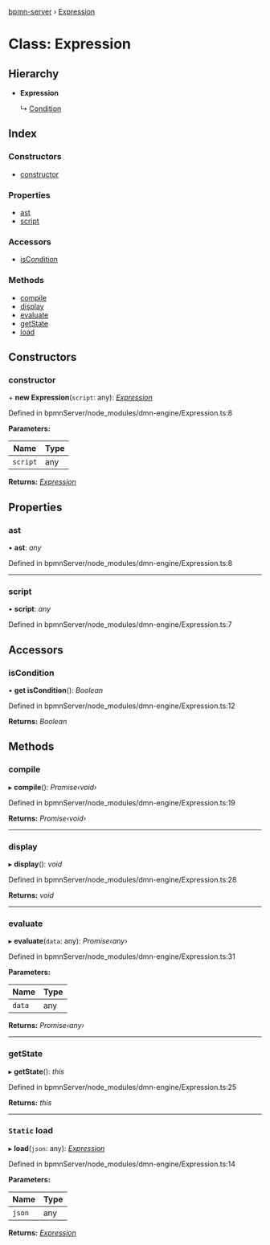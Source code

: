 [bpmn-server](../README.md) › [Expression](expression.md)

# Class: Expression

## Hierarchy

* **Expression**

  ↳ [Condition](condition.md)

## Index

### Constructors

* [constructor](expression.md#constructor)

### Properties

* [ast](expression.md#ast)
* [script](expression.md#script)

### Accessors

* [isCondition](expression.md#iscondition)

### Methods

* [compile](expression.md#compile)
* [display](expression.md#display)
* [evaluate](expression.md#evaluate)
* [getState](expression.md#getstate)
* [load](expression.md#static-load)

## Constructors

###  constructor

\+ **new Expression**(`script`: any): *[Expression](expression.md)*

Defined in bpmnServer/node_modules/dmn-engine/Expression.ts:8

**Parameters:**

Name | Type |
------ | ------ |
`script` | any |

**Returns:** *[Expression](expression.md)*

## Properties

###  ast

• **ast**: *any*

Defined in bpmnServer/node_modules/dmn-engine/Expression.ts:8

___

###  script

• **script**: *any*

Defined in bpmnServer/node_modules/dmn-engine/Expression.ts:7

## Accessors

###  isCondition

• **get isCondition**(): *Boolean*

Defined in bpmnServer/node_modules/dmn-engine/Expression.ts:12

**Returns:** *Boolean*

## Methods

###  compile

▸ **compile**(): *Promise‹void›*

Defined in bpmnServer/node_modules/dmn-engine/Expression.ts:19

**Returns:** *Promise‹void›*

___

###  display

▸ **display**(): *void*

Defined in bpmnServer/node_modules/dmn-engine/Expression.ts:28

**Returns:** *void*

___

###  evaluate

▸ **evaluate**(`data`: any): *Promise‹any›*

Defined in bpmnServer/node_modules/dmn-engine/Expression.ts:31

**Parameters:**

Name | Type |
------ | ------ |
`data` | any |

**Returns:** *Promise‹any›*

___

###  getState

▸ **getState**(): *this*

Defined in bpmnServer/node_modules/dmn-engine/Expression.ts:25

**Returns:** *this*

___

### `Static` load

▸ **load**(`json`: any): *[Expression](expression.md)*

Defined in bpmnServer/node_modules/dmn-engine/Expression.ts:14

**Parameters:**

Name | Type |
------ | ------ |
`json` | any |

**Returns:** *[Expression](expression.md)*
